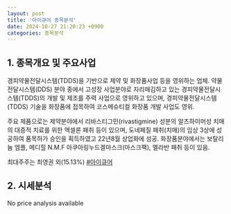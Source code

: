 ```yaml
---
layout: post
title: '아이큐어 종목분석'
date: 2024-10-27 21:20:23 +0900
categories: 종목분석
---
```


## 1. 종목개요 및 주요사업

경피약물전달시스템(TDDS)을 기반으로 제약 및 화장품사업 등을 영위하는 업체. 약물전달시스템(DDS) 분야 중에서 고성장 사업분야로 자리매김하고 있는 경피약물전달시스템(TDDS)의 개발 및 제조를 주력 사업으로 영위하고 있으며, 경피약물전달시스템(TDDS) 기술을 화장품에 접목하여 코스메슈티컬 화장품 개발 사업도 영위. 

주요 제품으로는 제약분야에서 리바스티그민(rivastigmine) 성분의 알츠하이머성 치매의 대증적 치료를 위한 엑셀론 패취 등이 있으며, 도네페질 패취(치매)의 임상 3상에 성공하여 품목허가 승인을 획득하였고 22년8월 상업화에 성공. 화장품분야에서는 보탈리늄 엠플, 메디힐 N.M.F 아쿠아링누드겔마스크(마스크팩), 멜라반 패취 등이 있음. 

최대주주는 최영권 외(15.13%)
[#아이큐어](#)

## 2. 시세분석

No price analysis available
